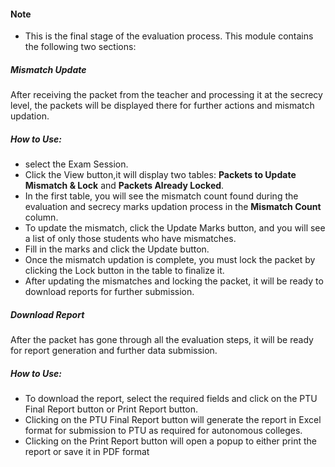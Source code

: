 #### Note
* This is the final stage of the evaluation process. This module contains the following two sections:
##### Mismatch Update
After receiving the packet from the teacher and processing it at the secrecy level, the packets will be displayed there for further actions and mismatch updation.
##### How to Use:
* select the Exam Session.
* Click the View button,it will display two tables: **Packets to Update Mismatch & Lock** and **Packets Already Locked**.
* In the first table, you will see the mismatch count found during the evaluation and secrecy marks updation process in the **Mismatch Count** column.
* To update the mismatch, click the Update Marks button, and you will see a list of only those students who have mismatches.
* Fill in the marks and click the Update button.
* Once the mismatch updation is complete, you must lock the packet by clicking the Lock button in the table to finalize it.
* After updating the mismatches and locking the packet, it will be ready to download reports for further submission. 

##### Download Report
After the packet has gone through all the evaluation steps, it will be ready for report generation and further data submission.
 ##### How to Use:
 * To download the report, select the required fields and click on the PTU Final Report button or Print Report button.
 * Clicking on the PTU Final Report button will generate the report in Excel format for submission to PTU as required for autonomous colleges.
 * Clicking on the Print Report button will open a popup to either print the report or save it in PDF format